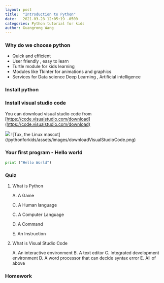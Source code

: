 ```yaml
---
layout: post
title:  "Introduction to Python"
date:   2021-03-28 12:05:19 -0500
categories: Python tutorial for kids
author: Guangrong Wang
---
```


### Why do we choose python 
 
- Quick and efficient 
- User friendly , easy to learn 
- Turtle module for kids learning
- Modules like Tkinter for animations and graphics
- Services for Data science Deep Learning , Artificial intelligence 

### Install python 

### Install visual studio code

You can download visual studio code from [https://code.visualstudio.com/download](https://code.visualstudio.com/download)

<img src="/pythonforkids/assets/img/downloadVisualStudioCode.png">
![Tux, the Linux mascot](/pythonforkids/assets/images/downloadVisualStudioCode.png)


### Your first program - Hello world 
```python
print ("Hello World")
```
### Quiz
1. What is Python 

    A. A Game

    C. A Human language

    C. A Computer Language

    D. A Command 

    E. An Instruction


2. What is Visual Studio Code 

    A. An interactive environment 
    B. A text editor
    C. Integrated development environment 
    D. A word processor that can decide syntax error
    E. All of above 
### Homework 